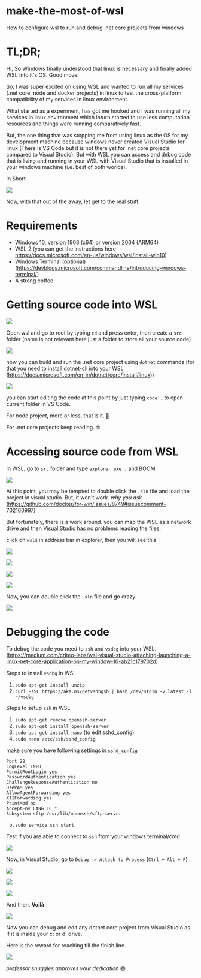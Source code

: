 # make-the-most-of-wsl
How to configure wsl to run and debug .net core projects from windows

# TL;DR;
Hi, 
So Windows finally understood that linux is necessary and finally added WSL into it's OS. Good move.


So, I was super excited on using WSL and wanted to run all my services (.net core, node and docker projects) in linux to test the cross-platform compatibility of my services in linux environment.


What started as a experiment, has got me hooked and I was running all my services in linux environment which inturn started to use less computation resources and things were running comparatively fast.


But, the one thing that was stopping me from using linux as the OS for my development machine because windows never created Visual Studio for linux (There is VS Code but it is not there yet for .net core projects compared to Visual Studio). But with WSL you can access and debug code that is living and running in your WSL with Visual Studio that is installed in your windows machine (i.e. best of both worlds). 

In Short

![](images/in_short.png)

Now, with that out of the away, let get to the real stuff.

# Requirements

* Windows 10, version 1903 (x64) or version 2004 (ARM64)
* WSL 2 (you can get the instructions here https://docs.microsoft.com/en-us/windows/wsl/install-win10)
* Windows Terminal (optional) (https://devblogs.microsoft.com/commandline/introducing-windows-terminal/)
* A strong coffee

# Getting source code into WSL

![](images/wsl_init.png)

Open wsl and go to root by typing `cd` and press enter, then create a `src` folder (name is not relevant here just a folder to store all your source code)

![](images/git_clone.png)

now you can build and run the .net core project using `dotnet` commands (for that you need to install dotnet-cli into your WSL (https://docs.microsoft.com/en-in/dotnet/core/install/linux))

![](images/dotnet_run.png)

you can start editing the code at this point by just typing `code .` to open current folder in VS Code.

For node project, more or less, that is it. 🎉

For .net core projects keep reading. 🤓

# Accessing source code from WSL

In WSL, go to `src` folder and type `explorer.exe .` and BOOM

![](images/code_navigation.png)

At this point, you may be tempted to double click the `.sln` file and load the project in visual studio. But, it won't work. _why you ask_ (https://github.com/docker/for-win/issues/8749#issuecomment-702160997)

But fortunately, there is a work around. you can map the WSL as a network drive and then Visual Studio has no problems reading the files.

click on `wsl$` in address bar in explorer, then you will see this

![](images/map_network_drive.png)

![](images/map_network_drive_dialog.png)

![](images/wsl_drive.png)

![](images/map_network_drive_code.png)

Now, you can double click the `.sln` file and go crazy.

![](images/code_in_vs.png)

# Debugging the code

To debug the code you need to `ssh` and `vsdbg` into your WSL. (https://medium.com/criteo-labs/wsl-visual-studio-attaching-launching-a-linux-net-core-application-on-my-window-10-ab21c179702d)

Steps to install `vsdbg` in WSL
1. `sudo apt-get install unzip`
2. `curl -sSL https://aka.ms/getvsdbgsh | bash /dev/stdin -v latest -l ~/vsdbg`


Steps to setup `ssh` in WSL
1. `sudo apt-get remove openssh-server`
2. `sudo apt-get install openssh-server`
3. `sudo apt-get install nano` (to edit sshd_config)
4. `sudo nano /etc/ssh/sshd_config`

make sure you have following settings in `sshd_config`
```
Port 22
LogLevel INFO
PermitRootLogin yes
PasswordAuthentication yes
ChallengeResponseAuthentication no
UsePAM yes
AllowAgentForwarding yes
X11Forwarding yes
PrintMod no
AcceptEnv LANG_LC_*
Subsystem sftp /usr/lib/openssh/sftp-server
```

5. `sudo service ssh start`

Test if you are able to connect to `ssh` from your windows terminal/cmd 

![](images/ssh_test.png)

Now, in Visual Studio, go to `Debug -> Attach to Process` (`Ctrl + Alt + P`)

![](images/ssh_connect.png)

![](images/ssh_process.png)

![](images/attach_to_process.png)

And then, **Voilà**

![](images/debugging.png)

Now you can debug and edit any dotnet core project from Visual Studio as if it is inside your c: or d: drive.

Here is the reward for reaching till the finish line.

![](images/nerd_cat.png)

_professor snuggles approves your dedication_ 😄
